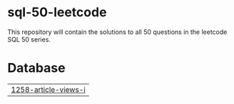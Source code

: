 # sql-50-leetcode
This repository will contain the solutions to all 50 questions in the leetcode SQL 50 series.


# Database
|  |
| ------- |
| [1258-article-views-i](https://github.com/MarzukaaZaki/sql-50-leetcode/tree/master/1258-article-views-i) |